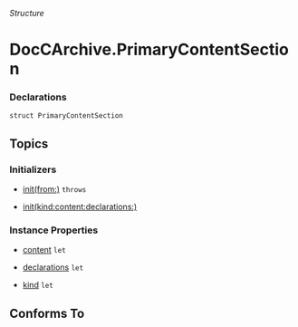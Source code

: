 *Structure*

# DocCArchive.PrimaryContentSection

### Declarations

```
struct PrimaryContentSection
```

## Topics

### Initializers

- [init(from:)](../../docs/docc2md/doccarchive/primarycontentsection/init(from:).md) `throws`



- [init(kind:content:declarations:)](../../docs/docc2md/doccarchive/primarycontentsection/init(kind:content:declarations:).md)




### Instance Properties

- [content](../../docs/docc2md/doccarchive/primarycontentsection/content.md) `let`



- [declarations](../../docs/docc2md/doccarchive/primarycontentsection/declarations.md) `let`



- [kind](../../docs/docc2md/doccarchive/primarycontentsection/kind.md) `let`




## Conforms To


